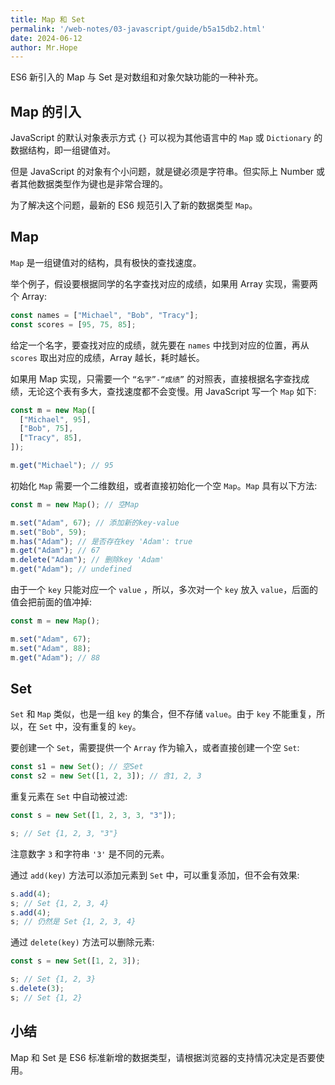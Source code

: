 ```yaml
---
title: Map 和 Set
permalink: '/web-notes/03-javascript/guide/b5a15db2.html'
date: 2024-06-12
author: Mr.Hope
---
```


ES6 新引入的 Map 与 Set 是对数组和对象欠缺功能的一种补充。



## Map 的引入

JavaScript 的默认对象表示方式 `{}` 可以视为其他语言中的 `Map` 或 `Dictionary` 的数据结构，即一组键值对。

但是 JavaScript 的对象有个小问题，就是键必须是字符串。但实际上 Number 或者其他数据类型作为键也是非常合理的。

为了解决这个问题，最新的 ES6 规范引入了新的数据类型 `Map`。

## Map

`Map` 是一组键值对的结构，具有极快的查找速度。

举个例子，假设要根据同学的名字查找对应的成绩，如果用 Array 实现，需要两个 Array:

```js
const names = ["Michael", "Bob", "Tracy"];
const scores = [95, 75, 85];
```

给定一个名字，要查找对应的成绩，就先要在 `names` 中找到对应的位置，再从 `scores` 取出对应的成绩，Array 越长，耗时越长。

如果用 Map 实现，只需要一个 `“名字”-“成绩”` 的对照表，直接根据名字查找成绩，无论这个表有多大，查找速度都不会变慢。用 JavaScript 写一个 `Map` 如下:

```js
const m = new Map([
  ["Michael", 95],
  ["Bob", 75],
  ["Tracy", 85],
]);

m.get("Michael"); // 95
```

初始化 `Map` 需要一个二维数组，或者直接初始化一个空 `Map`。`Map` 具有以下方法:

```js
const m = new Map(); // 空Map

m.set("Adam", 67); // 添加新的key-value
m.set("Bob", 59);
m.has("Adam"); // 是否存在key 'Adam': true
m.get("Adam"); // 67
m.delete("Adam"); // 删除key 'Adam'
m.get("Adam"); // undefined
```

由于一个 `key` 只能对应一个 `value` ，所以，多次对一个 `key` 放入 `value`，后面的值会把前面的值冲掉:

```js
const m = new Map();

m.set("Adam", 67);
m.set("Adam", 88);
m.get("Adam"); // 88
```

## Set

`Set` 和 `Map` 类似，也是一组 `key` 的集合，但不存储 `value`。由于 `key` 不能重复，所以，在 `Set` 中，没有重复的 `key`。

要创建一个 `Set`，需要提供一个 `Array` 作为输入，或者直接创建一个空 `Set`:

```js
const s1 = new Set(); // 空Set
const s2 = new Set([1, 2, 3]); // 含1, 2, 3
```

重复元素在 `Set` 中自动被过滤:

```js
const s = new Set([1, 2, 3, 3, "3"]);

s; // Set {1, 2, 3, "3"}
```

注意数字 `3` 和字符串 `'3'` 是不同的元素。

通过 `add(key)` 方法可以添加元素到 `Set` 中，可以重复添加，但不会有效果:

```js
s.add(4);
s; // Set {1, 2, 3, 4}
s.add(4);
s; // 仍然是 Set {1, 2, 3, 4}
```

通过 `delete(key)` 方法可以删除元素:

```js
const s = new Set([1, 2, 3]);

s; // Set {1, 2, 3}
s.delete(3);
s; // Set {1, 2}
```

## 小结

Map 和 Set 是 ES6 标准新增的数据类型，请根据浏览器的支持情况决定是否要使用。
